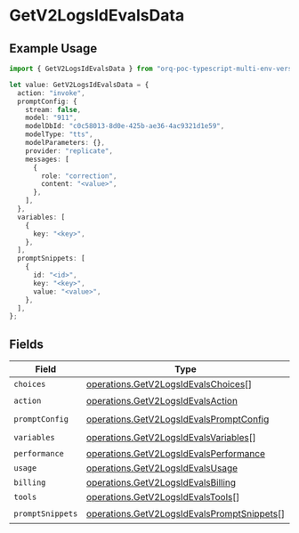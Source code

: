 # GetV2LogsIdEvalsData

## Example Usage

```typescript
import { GetV2LogsIdEvalsData } from "orq-poc-typescript-multi-env-version/models/operations";

let value: GetV2LogsIdEvalsData = {
  action: "invoke",
  promptConfig: {
    stream: false,
    model: "911",
    modelDbId: "c0c58013-8d0e-425b-ae36-4ac9321d1e59",
    modelType: "tts",
    modelParameters: {},
    provider: "replicate",
    messages: [
      {
        role: "correction",
        content: "<value>",
      },
    ],
  },
  variables: [
    {
      key: "<key>",
    },
  ],
  promptSnippets: [
    {
      id: "<id>",
      key: "<key>",
      value: "<value>",
    },
  ],
};
```

## Fields

| Field                                                                                                    | Type                                                                                                     | Required                                                                                                 | Description                                                                                              |
| -------------------------------------------------------------------------------------------------------- | -------------------------------------------------------------------------------------------------------- | -------------------------------------------------------------------------------------------------------- | -------------------------------------------------------------------------------------------------------- |
| `choices`                                                                                                | [operations.GetV2LogsIdEvalsChoices](../../models/operations/getv2logsidevalschoices.md)[]               | :heavy_minus_sign:                                                                                       | N/A                                                                                                      |
| `action`                                                                                                 | [operations.GetV2LogsIdEvalsAction](../../models/operations/getv2logsidevalsaction.md)                   | :heavy_check_mark:                                                                                       | N/A                                                                                                      |
| `promptConfig`                                                                                           | [operations.GetV2LogsIdEvalsPromptConfig](../../models/operations/getv2logsidevalspromptconfig.md)       | :heavy_check_mark:                                                                                       | N/A                                                                                                      |
| `variables`                                                                                              | [operations.GetV2LogsIdEvalsVariables](../../models/operations/getv2logsidevalsvariables.md)[]           | :heavy_check_mark:                                                                                       | N/A                                                                                                      |
| `performance`                                                                                            | [operations.GetV2LogsIdEvalsPerformance](../../models/operations/getv2logsidevalsperformance.md)         | :heavy_minus_sign:                                                                                       | N/A                                                                                                      |
| `usage`                                                                                                  | [operations.GetV2LogsIdEvalsUsage](../../models/operations/getv2logsidevalsusage.md)                     | :heavy_minus_sign:                                                                                       | N/A                                                                                                      |
| `billing`                                                                                                | [operations.GetV2LogsIdEvalsBilling](../../models/operations/getv2logsidevalsbilling.md)                 | :heavy_minus_sign:                                                                                       | N/A                                                                                                      |
| `tools`                                                                                                  | [operations.GetV2LogsIdEvalsTools](../../models/operations/getv2logsidevalstools.md)[]                   | :heavy_minus_sign:                                                                                       | N/A                                                                                                      |
| `promptSnippets`                                                                                         | [operations.GetV2LogsIdEvalsPromptSnippets](../../models/operations/getv2logsidevalspromptsnippets.md)[] | :heavy_check_mark:                                                                                       | N/A                                                                                                      |